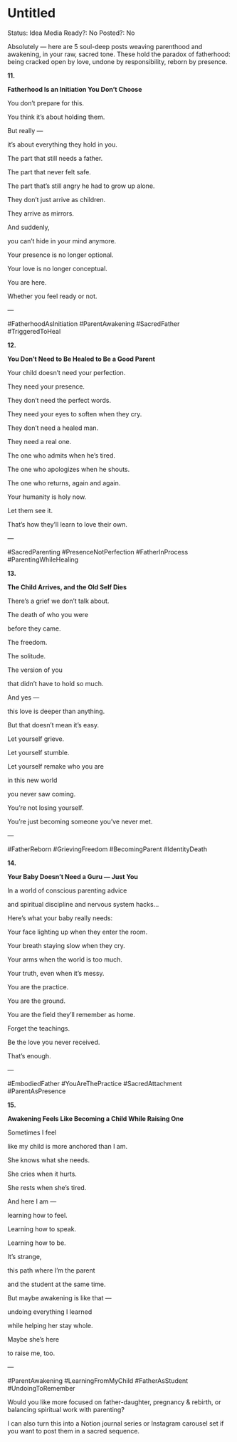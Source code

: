 # Untitled

Status: Idea
Media Ready?: No
Posted?: No

Absolutely — here are 5 soul-deep posts weaving parenthood and awakening, in your raw, sacred tone. These hold the paradox of fatherhood: being cracked open by love, undone by responsibility, reborn by presence.

**11.**

**Fatherhood Is an Initiation You Don’t Choose**

You don’t prepare for this.

You think it’s about holding them.

But really —

it’s about everything they hold in you.

The part that still needs a father.

The part that never felt safe.

The part that’s still angry he had to grow up alone.

They don’t just arrive as children.

They arrive as mirrors.

And suddenly,

you can’t hide in your mind anymore.

Your presence is no longer optional.

Your love is no longer conceptual.

You are here.

Whether you feel ready or not.

—

#FatherhoodAsInitiation #ParentAwakening #SacredFather #TriggeredToHeal

**12.**

**You Don’t Need to Be Healed to Be a Good Parent**

Your child doesn’t need your perfection.

They need your presence.

They don’t need the perfect words.

They need your eyes to soften when they cry.

They don’t need a healed man.

They need a real one.

The one who admits when he’s tired.

The one who apologizes when he shouts.

The one who returns, again and again.

Your humanity is holy now.

Let them see it.

That’s how they’ll learn to love their own.

—

#SacredParenting #PresenceNotPerfection #FatherInProcess #ParentingWhileHealing

**13.**

**The Child Arrives, and the Old Self Dies**

There’s a grief we don’t talk about.

The death of who you were

before they came.

The freedom.

The solitude.

The version of you

that didn’t have to hold so much.

And yes —

this love is deeper than anything.

But that doesn’t mean it’s easy.

Let yourself grieve.

Let yourself stumble.

Let yourself remake who you are

in this new world

you never saw coming.

You’re not losing yourself.

You’re just becoming someone you’ve never met.

—

#FatherReborn #GrievingFreedom #BecomingParent #IdentityDeath

**14.**

**Your Baby Doesn’t Need a Guru — Just You**

In a world of conscious parenting advice

and spiritual discipline and nervous system hacks…

Here’s what your baby really needs:

Your face lighting up when they enter the room.

Your breath staying slow when they cry.

Your arms when the world is too much.

Your truth, even when it’s messy.

You are the practice.

You are the ground.

You are the field they’ll remember as home.

Forget the teachings.

Be the love you never received.

That’s enough.

—

#EmbodiedFather #YouAreThePractice #SacredAttachment #ParentAsPresence

**15.**

**Awakening Feels Like Becoming a Child While Raising One**

Sometimes I feel

like my child is more anchored than I am.

She knows what she needs.

She cries when it hurts.

She rests when she’s tired.

And here I am —

learning how to feel.

Learning how to speak.

Learning how to be.

It’s strange,

this path where I’m the parent

and the student at the same time.

But maybe awakening is like that —

undoing everything I learned

while helping her stay whole.

Maybe she’s here

to raise me, too.

—

#ParentAwakening #LearningFromMyChild #FatherAsStudent #UndoingToRemember

Would you like more focused on father-daughter, pregnancy & rebirth, or balancing spiritual work with parenting?

I can also turn this into a Notion journal series or Instagram carousel set if you want to post them in a sacred sequence.